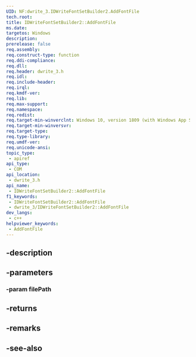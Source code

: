 ```yaml
---
UID: NF:dwrite_3.IDWriteFontSetBuilder2.AddFontFile
tech.root: 
title: IDWriteFontSetBuilder2::AddFontFile
ms.date: 
targetos: Windows
description: 
prerelease: false
req.assembly: 
req.construct-type: function
req.ddi-compliance: 
req.dll: 
req.header: dwrite_3.h
req.idl: 
req.include-header: 
req.irql: 
req.kmdf-ver: 
req.lib: 
req.max-support: 
req.namespace: 
req.redist: 
req.target-min-winverclnt: Windows 10, version 1809 (with Windows App SDK 0.5 or later)
req.target-min-winversvr: 
req.target-type: 
req.type-library: 
req.umdf-ver: 
req.unicode-ansi: 
topic_type:
 - apiref
api_type:
 - COM
api_location:
 - dwrite_3.h
api_name:
 - IDWriteFontSetBuilder2::AddFontFile
f1_keywords:
 - IDWriteFontSetBuilder2::AddFontFile
 - dwrite_3/IDWriteFontSetBuilder2::AddFontFile
dev_langs:
 - c++
helpviewer_keywords:
 - AddFontFile
---
```


## -description

## -parameters

### -param filePath

## -returns

## -remarks

## -see-also


